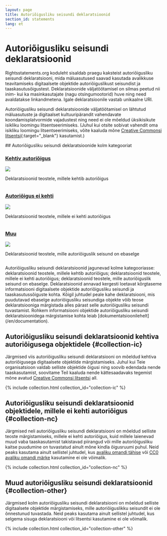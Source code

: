 ```yaml
---
layout: page
title: Autoriõigusliku seisundi deklaratsioonid
section_id: statements
lang: et
---
```


# Autoriõigusliku seisundi deklaratsioonid

Rightsstatements.org koduleht sisaldab praegu kaksteist autoriõigusliku seisundi deklaratsiooni, mida mäluasutused saavad kasutada avalikkuse teavitamiseks digitaalsete objektide autoriõiguslikust seisundist ja taaskasutusõigustest. Deklaratsioonide väljatöötamisel on silmas peetud nii inim- kui ka masinkasutajate (nagu otsingumootorid) huve ning need avaldatakse linkandmetena. Igale deklaratsioonile vastab unikaalne URI.

Autoriõigusliku seisundi deklaratsioonide väljatöötamisel on lähtutud mäluasutuste ja digitaalset kultuuripärandit vahendavate koondamisplatvormide vajadustest ning need ei ole mõeldud üksikisikute isikliku loomingu litsentseerimiseks. (Juhul kui otsite sobivat vahendit oma isikliku loomingu litsentseerimiseks, võite kaaluda mõne [Creative Commonsi litsentsi](https://creativecommons.org/licenses/){:target="_blank"} kasutamist.)

<div class="box">
## Autoriõigusliku seisundi deklaratsioonide kolm kategooriat

<div class="row" markdown="0">
  <div class="medium-4 columns">
    <div class="statements-category-teaser">
      <a href="#collection-ic"><h3>Kehtiv autoriõigus</h3></a>
      <a href="#collection-ic">
        <img src="{{ site.url }}{{ site.baseurl }}/files/icons/InC.Icon-Only.dark.svg" />
      </a>
      <p>Deklaratsioonid teostele, millele kehtib autoriõigus</p>
    </div>
  </div>
  <div class="medium-4 columns">
    <div class="statements-category-teaser">
      <a href="#collection-nc"><h3>Autoriõigus ei kehti</h3></a>
      <a href="#collection-nc">
        <img src="{{ site.url }}{{ site.baseurl }}/files/icons/NoC.Icon-Only.dark.svg" />
      </a>
      <p>Deklaratsioonid teostele, millele ei kehti autoriõigus</p>
    </div>
  </div>
  <div class="medium-4 columns">
    <div class="statements-category-teaser">
      <a href="#collection-other"><h3>Muu</h3></a>
      <a href="#collection-other">
        <img src="{{ site.url }}{{ site.baseurl }}/files/icons/Other.Icon-Only.dark.svg" />
      </a>
      <p>Deklaratsioonid teostele, mille autoriõiguslik seisund on ebaselge</p>
    </div>
  </div>
</div>
<div>
  <p>Autoriõigusliku seisundi deklaratsioonid jagunevad kolme kategooriasse: deklaratsioonid teostele, millele kehtib autoriõigus; deklaratsioonid teostele, millele ei kehti autoriõigus; deklaratsioonid teostele, mille autoriõiguslik seisund on ebaselge. Deklaratsioonid annavad kergesti loetavat kõrgtaseme informatsiooni digitaalsete objektide autoriõigusliku seisundi ja taaskasutussõiguste kohta. Kõigil juhtudel peale kahe deklaratsiooni, mis puudutavad ebaselge autoriõigusliku seisundiga objekte võib teose deklaratsiooniga märgistada alles pärast selle autoriõigusliku seisundi tuvastamist. Rohkem informatsiooni objektide autoriõigusliku seisundi deklaratsioonidega märgistamise kohta leiab [dokumentatsioonilehelt](/en/documentation).</p>
</div>

</div>

## Autoriõigusliku seisundi deklaratsioonid kehtiva autoriõigusega objektidele {#collection-ic}

Järgmised viis autoriõigusliku seisundi deklaratsiooni on mõeldud kehtiva autoriõigusega digitaalsete objektide märgistamiseks. Juhul kui Teie organisatsioon valdab selliste objektide õigusi ning soovib edendada nende taaskasutamist, soovitame Teil kaaluda nende kättesaadavaks tegemist mõne avatud [Creative Commonsi litsentsi](https://creativecommons.org/licenses/) all.

{% include collection.html collection_id="collection-ic" %}

## Autoriõigusliku seisundi deklaratsioonid objektidele, millele ei kehti autoriõigus {#collection-nc}

Järgmised neli autoriõigusliku seisundi deklaratsiooni on mõeldud selliste teoste märgistamiseks, millele ei kehti autoriõigus, kuid millele laienevad muud vaba taaskasutamist takistavad piirangud või mille autoriõigusliku kaitse puudumine on tuvastatud ainult mõne kindla õigusruumi puhul. Neid peaks kasutama ainult sellistel juhtudel, kus [avaliku omandi tähise](https://creativecommons.org/publicdomain/mark/1.0/) või [CC0 avaliku omandi märke](https://creativecommons.org/publicdomain/zero/1.0/) kasutamine ei ole võimalik.

{% include collection.html collection_id="collection-nc" %}

## Muud autoriõigusliku seisundi deklaratsioonid {#collection-other}

Järgmised kolm autoriõigusliku seisundi deklaratsiooni on mõeldud selliste digitaalsete objektide märgistamiseks, mille autoriõiguslikku seisundit ei ole õnnestunud tuvastada. Neid peaks kasutama ainult sellistel juhtudel, kus selgema sisuga deklaratsiooni või litsentsi kasutamine ei ole võimalik.

{% include collection.html collection_id="collection-other" %}
